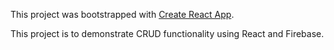 This project was bootstrapped with [Create React App](https://github.com/facebook/create-react-app).


This project is to demonstrate CRUD functionality using React and Firebase.

